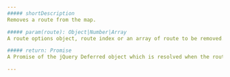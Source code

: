 ```yaml
---
##### shortDescription
Removes a route from the map.

##### param(route): Object|Number|Array
A route options object, route index or an array of route to be removed.

##### return: Promise
A Promise of the jQuery Deferred object which is resolved when the route is removed.

---
```

